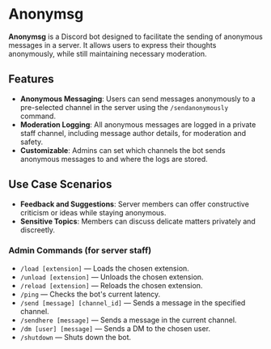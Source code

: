 # Anonymsg

**Anonymsg** is a Discord bot designed to facilitate the sending of anonymous messages in a server. It allows users to express their thoughts anonymously, while still maintaining necessary moderation.

## Features
- **Anonymous Messaging**: Users can send messages anonymously to a pre-selected channel in the server using the `/sendanonymously` command.
- **Moderation Logging**: All anonymous messages are logged in a private staff channel, including message author details, for moderation and safety.
- **Customizable**: Admins can set which channels the bot sends anonymous messages to and where the logs are stored.

## Use Case Scenarios
- **Feedback and Suggestions**: Server members can offer constructive criticism or ideas while staying anonymous.
- **Sensitive Topics**: Members can discuss delicate matters privately and discreetly.


### Admin Commands (for server staff)
- `/load [extension]` — Loads the chosen extension.
- `/unload [extension]` — Unloads the chosen extension.
- `/reload [extension]` — Reloads the chosen extension.
- `/ping` — Checks the bot's current latency.
- `/send [message] [channel_id]` — Sends a message in the specified channel.
- `/sendhere [message]` — Sends a message in the current channel.
- `/dm [user] [message]` — Sends a DM to the chosen user.
- `/shutdown` — Shuts down the bot.

